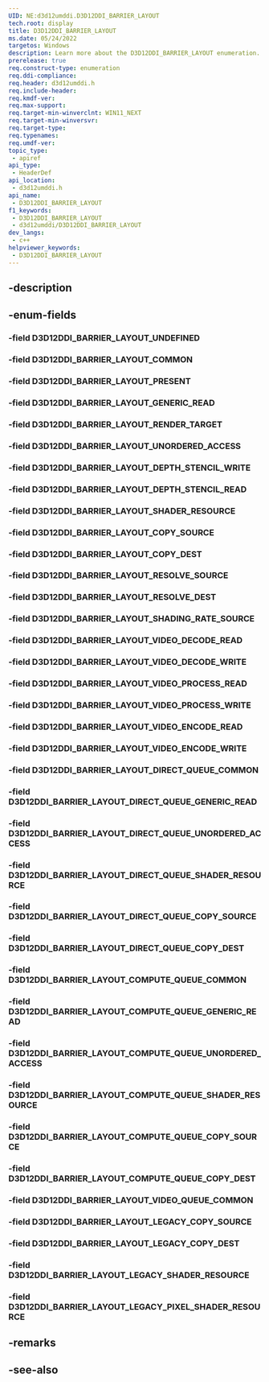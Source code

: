 ```yaml
---
UID: NE:d3d12umddi.D3D12DDI_BARRIER_LAYOUT
tech.root: display
title: D3D12DDI_BARRIER_LAYOUT
ms.date: 05/24/2022
targetos: Windows
description: Learn more about the D3D12DDI_BARRIER_LAYOUT enumeration.
prerelease: true
req.construct-type: enumeration
req.ddi-compliance: 
req.header: d3d12umddi.h
req.include-header: 
req.kmdf-ver: 
req.max-support: 
req.target-min-winverclnt: WIN11_NEXT
req.target-min-winversvr: 
req.target-type: 
req.typenames: 
req.umdf-ver: 
topic_type:
 - apiref
api_type:
 - HeaderDef
api_location:
 - d3d12umddi.h
api_name:
 - D3D12DDI_BARRIER_LAYOUT
f1_keywords:
 - D3D12DDI_BARRIER_LAYOUT
 - d3d12umddi/D3D12DDI_BARRIER_LAYOUT
dev_langs:
 - c++
helpviewer_keywords:
 - D3D12DDI_BARRIER_LAYOUT
---
```


## -description

## -enum-fields

### -field D3D12DDI_BARRIER_LAYOUT_UNDEFINED

### -field D3D12DDI_BARRIER_LAYOUT_COMMON

### -field D3D12DDI_BARRIER_LAYOUT_PRESENT

### -field D3D12DDI_BARRIER_LAYOUT_GENERIC_READ

### -field D3D12DDI_BARRIER_LAYOUT_RENDER_TARGET

### -field D3D12DDI_BARRIER_LAYOUT_UNORDERED_ACCESS

### -field D3D12DDI_BARRIER_LAYOUT_DEPTH_STENCIL_WRITE

### -field D3D12DDI_BARRIER_LAYOUT_DEPTH_STENCIL_READ

### -field D3D12DDI_BARRIER_LAYOUT_SHADER_RESOURCE

### -field D3D12DDI_BARRIER_LAYOUT_COPY_SOURCE

### -field D3D12DDI_BARRIER_LAYOUT_COPY_DEST

### -field D3D12DDI_BARRIER_LAYOUT_RESOLVE_SOURCE

### -field D3D12DDI_BARRIER_LAYOUT_RESOLVE_DEST

### -field D3D12DDI_BARRIER_LAYOUT_SHADING_RATE_SOURCE

### -field D3D12DDI_BARRIER_LAYOUT_VIDEO_DECODE_READ

### -field D3D12DDI_BARRIER_LAYOUT_VIDEO_DECODE_WRITE

### -field D3D12DDI_BARRIER_LAYOUT_VIDEO_PROCESS_READ

### -field D3D12DDI_BARRIER_LAYOUT_VIDEO_PROCESS_WRITE

### -field D3D12DDI_BARRIER_LAYOUT_VIDEO_ENCODE_READ

### -field D3D12DDI_BARRIER_LAYOUT_VIDEO_ENCODE_WRITE

### -field D3D12DDI_BARRIER_LAYOUT_DIRECT_QUEUE_COMMON

### -field D3D12DDI_BARRIER_LAYOUT_DIRECT_QUEUE_GENERIC_READ

### -field D3D12DDI_BARRIER_LAYOUT_DIRECT_QUEUE_UNORDERED_ACCESS

### -field D3D12DDI_BARRIER_LAYOUT_DIRECT_QUEUE_SHADER_RESOURCE

### -field D3D12DDI_BARRIER_LAYOUT_DIRECT_QUEUE_COPY_SOURCE

### -field D3D12DDI_BARRIER_LAYOUT_DIRECT_QUEUE_COPY_DEST

### -field D3D12DDI_BARRIER_LAYOUT_COMPUTE_QUEUE_COMMON

### -field D3D12DDI_BARRIER_LAYOUT_COMPUTE_QUEUE_GENERIC_READ

### -field D3D12DDI_BARRIER_LAYOUT_COMPUTE_QUEUE_UNORDERED_ACCESS

### -field D3D12DDI_BARRIER_LAYOUT_COMPUTE_QUEUE_SHADER_RESOURCE

### -field D3D12DDI_BARRIER_LAYOUT_COMPUTE_QUEUE_COPY_SOURCE

### -field D3D12DDI_BARRIER_LAYOUT_COMPUTE_QUEUE_COPY_DEST

### -field D3D12DDI_BARRIER_LAYOUT_VIDEO_QUEUE_COMMON

### -field D3D12DDI_BARRIER_LAYOUT_LEGACY_COPY_SOURCE

### -field D3D12DDI_BARRIER_LAYOUT_LEGACY_COPY_DEST

### -field D3D12DDI_BARRIER_LAYOUT_LEGACY_SHADER_RESOURCE

### -field D3D12DDI_BARRIER_LAYOUT_LEGACY_PIXEL_SHADER_RESOURCE

## -remarks

## -see-also

